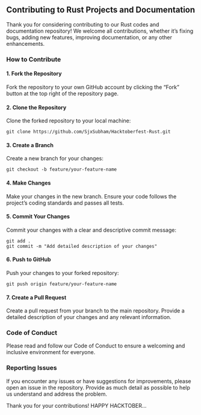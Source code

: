 ## Contributing to Rust Projects and Documentation
Thank you for considering contributing to our Rust codes and documentation repository! We welcome all contributions, whether it’s fixing bugs, adding new features, improving documentation, or any other enhancements.

### How to Contribute
#### 1. Fork the Repository
Fork the repository to your own GitHub account by clicking the “Fork” button at the top right of the repository page.

#### 2. Clone the Repository
Clone the forked repository to your local machine:
```
git clone https://github.com/SjxSubham/Hacktoberfest-Rust.git
```
#### 3. Create a Branch
Create a new branch for your changes:
```
git checkout -b feature/your-feature-name
```
#### 4. Make Changes
Make your changes in the new branch. Ensure your code follows the project’s coding standards and passes all tests.

#### 5. Commit Your Changes
Commit your changes with a clear and descriptive commit message:
```
git add .
git commit -m "Add detailed description of your changes"
```
#### 6. Push to GitHub
Push your changes to your forked repository:
```
git push origin feature/your-feature-name
```
#### 7. Create a Pull Request
Create a pull request from your branch to the main repository. Provide a detailed description of your changes and any relevant information.

### Code of Conduct
Please read and follow our Code of Conduct to ensure a welcoming and inclusive environment for everyone.

### Reporting Issues
If you encounter any issues or have suggestions for improvements, please open an issue in the repository. Provide as much detail as possible to help us understand and address the problem.


Thank you for your contributions! HAPPY HACKTOBER...